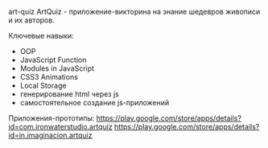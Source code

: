 art-quiz
ArtQuiz - приложение-викторина на знание шедевров живописи и их авторов.

Ключевые навыки:
- OOP
- JavaScript Function
- Modules in JavaScript
- CSS3 Animations
- Local Storage
- генерирование html через js
- самостоятельное создание js-приложений

Приложения-прототипы:
https://play.google.com/store/apps/details?id=com.ironwaterstudio.artquiz
https://play.google.com/store/apps/details?id=in.imaginacion.artquiz
